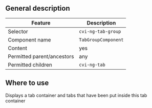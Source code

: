 ## General description

| Feature                    | Description          |
|----------------------------|----------------------|
| Selector                   | `cvi-ng-tab-group` |
| Component name             | `TabGroupComponent`  |
| Content                    | yes                  |
| Permitted parent/ancestors | any                  |
| Permitted children         | `cvi-ng-tab`       |

## Where to use

Displays a tab container and tabs that have been put inside this tab container
